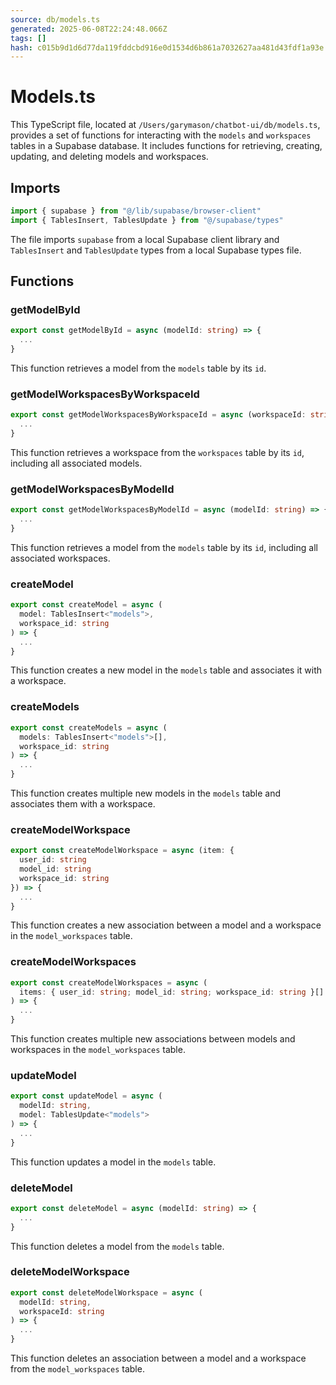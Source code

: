 ```yaml
---
source: db/models.ts
generated: 2025-06-08T22:24:48.066Z
tags: []
hash: c015b9d1d6d77da119fddcbd916e0d1534d6b861a7032627aa481d43fdf1a93e
---
```


# Models.ts

This TypeScript file, located at `/Users/garymason/chatbot-ui/db/models.ts`, provides a set of functions for interacting with the `models` and `workspaces` tables in a Supabase database. It includes functions for retrieving, creating, updating, and deleting models and workspaces.

## Imports

```ts
import { supabase } from "@/lib/supabase/browser-client"
import { TablesInsert, TablesUpdate } from "@/supabase/types"
```

The file imports `supabase` from a local Supabase client library and `TablesInsert` and `TablesUpdate` types from a local Supabase types file.

## Functions

### getModelById

```ts
export const getModelById = async (modelId: string) => {
  ...
}
```

This function retrieves a model from the `models` table by its `id`.

### getModelWorkspacesByWorkspaceId

```ts
export const getModelWorkspacesByWorkspaceId = async (workspaceId: string) => {
  ...
}
```

This function retrieves a workspace from the `workspaces` table by its `id`, including all associated models.

### getModelWorkspacesByModelId

```ts
export const getModelWorkspacesByModelId = async (modelId: string) => {
  ...
}
```

This function retrieves a model from the `models` table by its `id`, including all associated workspaces.

### createModel

```ts
export const createModel = async (
  model: TablesInsert<"models">,
  workspace_id: string
) => {
  ...
}
```

This function creates a new model in the `models` table and associates it with a workspace.

### createModels

```ts
export const createModels = async (
  models: TablesInsert<"models">[],
  workspace_id: string
) => {
  ...
}
```

This function creates multiple new models in the `models` table and associates them with a workspace.

### createModelWorkspace

```ts
export const createModelWorkspace = async (item: {
  user_id: string
  model_id: string
  workspace_id: string
}) => {
  ...
}
```

This function creates a new association between a model and a workspace in the `model_workspaces` table.

### createModelWorkspaces

```ts
export const createModelWorkspaces = async (
  items: { user_id: string; model_id: string; workspace_id: string }[]
) => {
  ...
}
```

This function creates multiple new associations between models and workspaces in the `model_workspaces` table.

### updateModel

```ts
export const updateModel = async (
  modelId: string,
  model: TablesUpdate<"models">
) => {
  ...
}
```

This function updates a model in the `models` table.

### deleteModel

```ts
export const deleteModel = async (modelId: string) => {
  ...
}
```

This function deletes a model from the `models` table.

### deleteModelWorkspace

```ts
export const deleteModelWorkspace = async (
  modelId: string,
  workspaceId: string
) => {
  ...
}
```

This function deletes an association between a model and a workspace from the `model_workspaces` table.